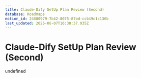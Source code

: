 ```yaml
---
title: Claude-Dify SetUp Plan Review (Second)
database: Roadmaps
notion_id: 24880979-7b42-8075-87bd-ccb49c1c136b
last_updated: 2025-08-07T16:38:37.935Z
---
```


# Claude-Dify SetUp Plan Review (Second)

undefined